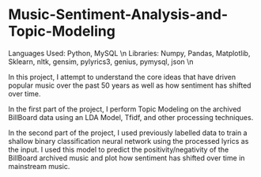 # Music-Sentiment-Analysis-and-Topic-Modeling

Languages Used: Python, MySQL \n
Libraries: Numpy, Pandas, Matplotlib, Sklearn, nltk, gensim, pylyrics3, genius, pymysql, json \n

In this project, I attempt to understand the core ideas that have driven popular music over the past 50 years as well as how sentiment has shifted over time. 

In the first part of the project, I perform Topic Modeling on the archived BillBoard data using an LDA Model, Tfidf, and other processing techniques.

In the second part of the project, I used previously labelled data to train a shallow binary classification neural network using the processed lyrics as the input. I used this model to predict the positivity/negativity of the BillBoard archived music and plot how sentiment has shifted over time in mainstream music.
